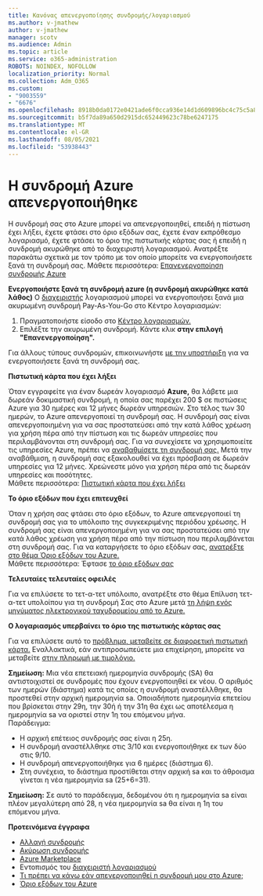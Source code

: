 ```yaml
---
title: Κανόνας απενεργοποίησης συνδρομής/λογαριασμού
ms.author: v-jmathew
author: v-jmathew
manager: scotv
ms.audience: Admin
ms.topic: article
ms.service: o365-administration
ROBOTS: NOINDEX, NOFOLLOW
localization_priority: Normal
ms.collection: Adm_O365
ms.custom:
- "9003559"
- "6676"
ms.openlocfilehash: 8918b0da0172e0421ade6f0cca936e14d1d609896bc4c75c5a8491c0dbe75aff
ms.sourcegitcommit: b5f7da89a650d2915dc652449623c78be6247175
ms.translationtype: MT
ms.contentlocale: el-GR
ms.lasthandoff: 08/05/2021
ms.locfileid: "53938443"
---
```

# <a name="azure-subscription-disabled"></a>Η συνδρομή Azure απενεργοποιήθηκε

Η συνδρομή σας στο Azure μπορεί να απενεργοποιηθεί, επειδή η πίστωση έχει λήξει, έχετε φτάσει στο όριο εξόδων σας, έχετε έναν εκπρόθεσμο λογαριασμό, έχετε φτάσει το όριο της πιστωτικής κάρτας σας ή επειδή η συνδρομή ακυρώθηκε από το διαχειριστή λογαριασμού. Ανατρέξτε παρακάτω σχετικά με τον τρόπο με τον οποίο μπορείτε να ενεργοποιήσετε ξανά τη συνδρομή σας. Μάθετε περισσότερα: [Επανενεργοποίηση συνδρομής Azure](https://docs.microsoft.com/azure/billing/billing-subscription-become-disable?WT.mc_id=Portal-Microsoft_Azure_Support)

**Ενεργοποιήστε ξανά τη συνδρομή azure (η συνδρομή ακυρώθηκε κατά λάθος)** Ο [διαχειριστής](https://docs.microsoft.com/azure/billing/billing-subscription-transfer?WT.mc_id=Portal-Microsoft_Azure_Support#whoisaa) λογαριασμού μπορεί να ενεργοποιήσει ξανά μια ακυρωμένη συνδρομή Pay-As-You-Go στο Κέντρο λογαριασμών:

1. Πραγματοποιήστε είσοδο στο [Κέντρο λογαριασμών.](https://account.windowsazure.com/Subscriptions)
2. Επιλέξτε την ακυρωμένη συνδρομή. Κάντε κλικ **στην επιλογή "Επανενεργοποίηση".**

Για άλλους τύπους συνδρομών, επικοινωνήστε [με την υποστήριξη](https://portal.azure.com/?#blade/Microsoft_Azure_Support/HelpAndSupportBlade) για να ενεργοποιήσετε ξανά τη συνδρομή σας.

**Πιστωτική κάρτα που έχει λήξει**

Όταν εγγραφείτε για έναν δωρεάν λογαριασμό **Azure,** θα λάβετε μια δωρεάν δοκιμαστική συνδρομή, η οποία σας παρέχει 200 $ σε πιστώσεις Azure για 30 ημέρες και 12 μήνες δωρεάν υπηρεσιών. Στο τέλος των 30 ημερών, το Azure απενεργοποιεί τη συνδρομή σας. Η συνδρομή σας είναι απενεργοποιημένη για να σας προστατεύσει από την κατά λάθος χρέωση για χρήση πέρα από την πίστωση και τις δωρεάν υπηρεσίες που περιλαμβάνονται στη συνδρομή σας. Για να συνεχίσετε να χρησιμοποιείτε τις υπηρεσίες Azure, πρέπει να [αναβαθμίσετε τη συνδρομή σας.](https://docs.microsoft.com/azure/billing/billing-upgrade-azure-subscription?WT.mc_id=Portal-Microsoft_Azure_Support) Μετά την αναβάθμιση, η συνδρομή σας εξακολουθεί να έχει πρόσβαση σε δωρεάν υπηρεσίες για 12 μήνες. Χρεώνεστε μόνο για χρήση πέρα από τις δωρεάν υπηρεσίες και ποσότητες.  
Μάθετε περισσότερα: [Πιστωτική κάρτα που έχει λήξει](https://docs.microsoft.com/azure/billing/billing-subscription-become-disable?WT.mc_id=Portal-Microsoft_Azure_Support#your-credit-is-expired)

**Το όριο εξόδων που έχει επιτευχθεί**

Όταν η χρήση σας φτάσει στο όριο εξόδων, το Azure απενεργοποιεί τη συνδρομή σας για το υπόλοιπο της συγκεκριμένης περιόδου χρέωσης. Η συνδρομή σας είναι απενεργοποιημένη για να σας προστατεύσει από την κατά λάθος χρέωση για χρήση πέρα από την πίστωση που περιλαμβάνεται στη συνδρομή σας. Για να καταργήσετε το όριο εξόδων σας, [ανατρέξτε στο θέμα Όριο εξόδων του Azure.](https://docs.microsoft.com/azure/cost-management-billing/manage/spending-limit?WT.mc_id=Portal-Microsoft_Azure_Support)  
Μάθετε περισσότερα: Έφτασε [το όριο εξόδων σας](https://docs.microsoft.com/azure/cost-management-billing/manage/subscription-disabled?WT.mc_id=Portal-Microsoft_Azure_Support#you-reached-your-spending-limit)

**Τελευταίες τελευταίες οφειλές**

Για να επιλύσετε το τετ-α-τετ υπόλοιπο, ανατρέξτε στο θέμα Επίλυση τετ-α-τετ υπολοίπου για τη συνδρομή Σας στο Azure μετά [τη λήψη ενός μηνύματος ηλεκτρονικού ταχυδρομείου από το Azure.](https://docs.microsoft.com/azure/billing/billing-azure-subscription-past-due-balance?WT.mc_id=Portal-Microsoft_Azure_Support)

**Ο λογαριασμός υπερβαίνει το όριο της πιστωτικής κάρτας σας**

Για να επιλύσετε αυτό το [πρόβλημα, μεταβείτε σε διαφορετική πιστωτική κάρτα.](https://docs.microsoft.com/azure/billing/billing-how-to-change-credit-card?WT.mc_id=Portal-Microsoft_Azure_Support) Εναλλακτικά, εάν αντιπροσωπεύετε μια επιχείρηση, μπορείτε να μεταβείτε [στην πληρωμή με τιμολόγιο.](https://docs.microsoft.com/azure/billing/billing-how-to-pay-by-invoice?WT.mc_id=Portal-Microsoft_Azure_Support)

**Σημείωση:** Μια νέα επετειακή ημερομηνία συνδρομής (SA) θα αντιστοιχιστεί σε συνδρομές που έχουν ενεργοποιηθεί εκ νέου. Ο αριθμός των ημερών (διάστημα) κατά τις οποίες η συνδρομή αναστέλλθηκε, θα προστεθεί στην αρχική ημερομηνία sa. Οποιαδήποτε ημερομηνία επετείου που βρίσκεται στην 29η, την 30ή ή την 31η θα έχει ως αποτέλεσμα η ημερομηνία sa να οριστεί στην 1η του επόμενου μήνα.  
Παράδειγμα:

- Η αρχική επέτειος συνδρομής σας είναι η 25η.
- Η συνδρομή αναστέλλθηκε στις 3/10 και ενεργοποιήθηκε εκ των δύο στις 9/10.
- Η συνδρομή απενεργοποιήθηκε για 6 ημέρες (διάστημα 6).
- Στη συνέχεια, το διάστημα προστίθεται στην αρχική sa και το άθροισμα γίνεται η νέα ημερομηνία sa (25+6=31). 

**Σημείωση:** Σε αυτό το παράδειγμα, δεδομένου ότι η ημερομηνία sa είναι πλέον μεγαλύτερη από 28, η νέα ημερομηνία sa θα είναι η 1η του επόμενου μήνα.

**Προτεινόμενα έγγραφα**

- [Αλλαγή συνδρομής](https://docs.microsoft.com/azure/billing/billing-how-to-switch-azure-offer?WT.mc_id=Portal-Microsoft_Azure_Support)  
- [Ακύρωση συνδρομής](https://docs.microsoft.com/azure/billing/billing-how-to-cancel-azure-subscription?WT.mc_id=Portal-Microsoft_Azure_Support)  
- [Azure Marketplace](https://azuremarketplace.microsoft.com/marketplace/?source=datamarket)
- Εντοπισμός του [διαχειριστή λογαριασμού](https://docs.microsoft.com/azure/billing/billing-subscription-transfer?WT.mc_id=Portal-Microsoft_Azure_Support#whoisaa)
- [Τι πρέπει να κάνω εάν απενεργοποιηθεί η συνδρομή μου στο Azure;](https://docs.microsoft.com/azure/billing/billing-subscription-become-disable/?WT.mc_id=Portal-Microsoft_Azure_Support)
- [Όριο εξόδων του Azure](https://docs.microsoft.com/azure/cost-management-billing/manage/spending-limit?WT.mc_id=Portal-Microsoft_Azure_Support)

